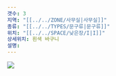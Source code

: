```yaml
---
갯수: 3
지역: "[[../../ZONE/사무실|사무실]]"
종류: "[[../../TYPES/문구류|문구류]]"
위치: "[[../../SPACE/낮은장/I|I]]"
상세위치: 흰색 바구니
설명:
---
```

![](http://192.168.50.22/images/240608_IMG_0252.jpg)